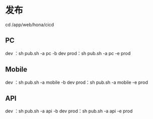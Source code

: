 # 发布

cd /app/web/hona/cicd

## PC
dev ：sh pub.sh -a pc -b dev
prod：sh pub.sh -a pc -e prod

## Mobile
dev ：sh pub.sh -a mobile -b dev
prod：sh pub.sh -a mobile -e prod

## API
dev ：sh pub.sh -a api -b dev
prod：sh pub.sh -a api -e prod